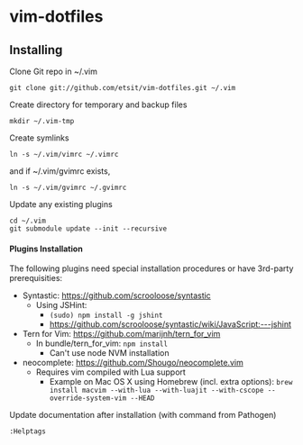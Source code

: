vim-dotfiles
============

Installing
----------

Clone Git repo in ~/.vim
```
git clone git://github.com/etsit/vim-dotfiles.git ~/.vim
```

Create directory for temporary and backup files
```
mkdir ~/.vim-tmp
```

Create symlinks
```
ln -s ~/.vim/vimrc ~/.vimrc
```

and if ~/.vim/gvimrc exists,
```
ln -s ~/.vim/gvimrc ~/.gvimrc
```

Update any existing plugins
```
cd ~/.vim
git submodule update --init --recursive
```


#### Plugins Installation 

The following plugins need special installation procedures
or have 3rd-party prerequisities:
- Syntastic: https://github.com/scrooloose/syntastic
  - Using JSHint:
      - ```(sudo) npm install -g jshint```
      - https://github.com/scrooloose/syntastic/wiki/JavaScript:---jshint
- Tern for Vim: https://github.com/marijnh/tern_for_vim
  - In bundle/tern_for_vim: ```npm install```
    - Can't use node NVM installation
- neocomplete: https://github.com/Shougo/neocomplete.vim
  - Requires vim compiled with Lua support
    - Example on Mac OS X using Homebrew (incl. extra options): ```brew install macvim --with-lua --with-luajit --with-cscope --override-system-vim --HEAD```

Update documentation after installation (with command from Pathogen)
```
:Helptags
```

